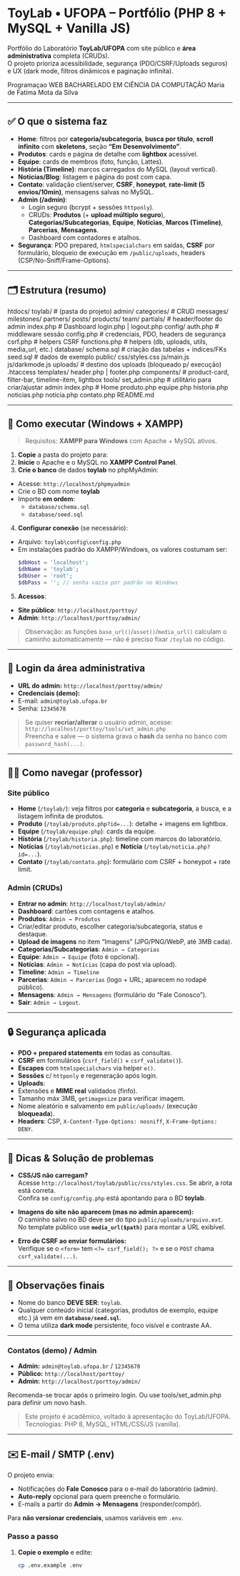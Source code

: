 # ToyLab • UFOPA – Portfólio (PHP 8 + MySQL + Vanilla JS)

Portfólio do Laboratório **ToyLab/UFOPA** com site público e **área administrativa** completa (CRUDs).  
O projeto prioriza acessibilidade, segurança (PDO/CSRF/Uploads seguros) e UX (dark mode, filtros dinâmicos e paginação infinita).

Programaçao WEB
BACHARELADO EM CIÊNCIA DA COMPUTAÇÃO
Maria de Fatima Mota da Silva

---

## ✅ O que o sistema faz

- **Home**: filtros por **categoria/subcategoria**, **busca por título**, **scroll infinito** com **skeletons**, seção **“Em Desenvolvimento”**.
- **Produtos**: cards e página de detalhe com **lightbox** acessível.
- **Equipe**: cards de membros (foto, função, Lattes).
- **História (Timeline)**: marcos carregados do MySQL (layout vertical).
- **Notícias/Blog**: listagem e página do post com capa.
- **Contato**: validação client/server, **CSRF**, **honeypot**, **rate-limit (5 envios/10min)**, mensagens salvas no MySQL.
- **Admin (/admin)**:
  - Login seguro (bcrypt + sessões `httponly`).
  - CRUDs: **Produtos** (+ **upload múltiplo seguro**), **Categorias/Subcategorias**, **Equipe**, **Notícias**, **Marcos (Timeline)**, **Parcerias**, **Mensagens**.
  - Dashboard com contadores e atalhos.
- **Segurança**: PDO prepared, `htmlspecialchars` em saídas, **CSRF** por formulário, bloqueio de execução em `/public/uploads`, headers (CSP/No-Sniff/Frame-Options).

---

## 🗂️ Estrutura (resumo)

htdocs/
  toylab/                     # (pasta do projeto)
    admin/
      categories/            # CRUD
      messages/
      milestones/
      partners/
      posts/
      products/
      team/
      partials/              # header/footer do admin
      index.php              # Dashboard
      login.php | logout.php
    config/
      auth.php               # middleware sessão
      config.php             # credenciais, PDO, headers de segurança
      csrf.php               # helpers CSRF
      functions.php          # helpers (db, uploads, utils, media_url, etc.)
    database/
      schema.sql             # criação das tabelas + índices/FKs
      seed.sql               # dados de exemplo
    public/
      css/styles.css
      js/main.js
      js/darkmode.js
      uploads/               # destino dos uploads (bloqueado p/ execução)
      .htaccess
    templates/
      header.php | footer.php
      components/            # product-card, filter-bar, timeline-item, lightbox
    tools/
      set_admin.php          # utilitário para criar/ajustar admin
    index.php                # Home
    produto.php
    equipe.php
    historia.php
    noticias.php
    noticia.php
    contato.php
    README.md



---

## 🧭 Como executar (Windows + XAMPP)

> Requisitos: **XAMPP para Windows** com Apache + MySQL ativos.

1. **Copie** a pasta do projeto para:
2. **Inicie** o Apache e o MySQL no **XAMPP Control Panel**.
3. **Crie o banco** de dados **toylab** no phpMyAdmin:
- Acesse: `http://localhost/phpmyadmin`
- Crie o BD com nome **toylab**
- Importe **em ordem**:
  - `database/schema.sql`
  - `database/seed.sql`
4. **Configurar conexão** (se necessário):
- Arquivo: `toylab\config\config.php`
- Em instalações padrão do XAMPP/Windows, os valores costumam ser:
  ```php
  $dbHost = 'localhost';
  $dbName = 'toylab';
  $dbUser = 'root';
  $dbPass = ''; // senha vazia por padrão no Windows
  ```
5. **Acessos**:
- **Site público**: `http://localhost/porttoy/`
- **Admin**: `http://localhost/porttoy/admin/`

> Observação: as funções `base_url()`/`asset()`/`media_url()` calculam o caminho automaticamente — não é preciso fixar `/toylab` no código.

---

## 🔐 Login da área administrativa

- **URL do admin:** `http://localhost/porttoy/admin/`
- **Credenciais (demo):**
- E-mail: `admin@toylab.ufopa.br`
- Senha:  `12345678`

> Se quiser **recriar/alterar** o usuário admin, acesse:  
> `http://localhost/porttoy/tools/set_admin.php`  
> Preencha e salve — o sistema grava o **hash** da senha no banco com `password_hash(...)`.

---

## 🧑‍🏫 Como navegar (professor)

### Site público
- **Home** (`/toylab/`): veja filtros por **categoria** e **subcategoria**, a busca, e a listagem infinita de produtos.  
- **Produto** (`/toylab/produto.php?id=...`): detalhe + imagens em lightbox.  
- **Equipe** (`/toylab/equipe.php`): cards da equipe.  
- **História** (`/toylab/historia.php`): timeline com marcos do laboratório.  
- **Notícias** (`/toylab/noticias.php`) e **Notícia** (`/toylab/noticia.php?id=...`).  
- **Contato** (`/toylab/contato.php`): formulário com CSRF + honeypot + rate limit.

### Admin (CRUDs)
- **Entrar no admin**: `http://localhost/toylab/admin/`
- **Dashboard**: cartões com contagens e atalhos.
- **Produtos**: `Admin → Produtos`
- Criar/editar produto, escolher categoria/subcategoria, status e destaque.
- **Upload de imagens** no item “Imagens” (JPG/PNG/WebP, até 3MB cada).
- **Categorias/Subcategorias**: `Admin → Categorias`
- **Equipe**: `Admin → Equipe` (foto é opcional).
- **Notícias**: `Admin → Notícias` (capa do post via upload).
- **Timeline**: `Admin → Timeline`
- **Parcerias**: `Admin → Parcerias` (logo + URL; aparecem no rodapé público).
- **Mensagens**: `Admin → Mensagens` (formulário do “Fale Conosco”).
- **Sair**: `Admin → Logout`.

---

## 🔒 Segurança aplicada

- **PDO + prepared statements** em todas as consultas.
- **CSRF** em formulários (`csrf_field()` + `csrf_validate()`).
- **Escapes** com `htmlspecialchars` via helper `e()`.
- **Sessões** c/ `httponly` e regeneração após login.
- **Uploads**:
- Extensões e **MIME real** validados (finfo).
- Tamanho máx 3MB, `getimagesize` para verificar imagem.
- Nome aleatório e salvamento em `public/uploads/` (execução **bloqueada**).
- **Headers**: CSP, `X-Content-Type-Options: nosniff`, `X-Frame-Options: DENY`.

---

## 🔎 Dicas & Solução de problemas

- **CSS/JS não carregam?**  
Acesse `http://localhost/toylab/public/css/styles.css`. Se abrir, a rota está correta.  
Confira se `config/config.php` está apontando para o BD **toylab**.

- **Imagens do site não aparecem (mas no admin aparecem):**  
O caminho salvo no BD deve ser do tipo `public/uploads/arquivo.ext`.  
No template público use **`media_url($path)`** para montar a URL exibível.

- **Erro de CSRF ao enviar formulários:**  
Verifique se o `<form>` tem `<?= csrf_field(); ?>` e se o `POST` chama `csrf_validate(...)`.

---

## 📌 Observações finais

- Nome do banco **DEVE SER**: `toylab`.  
- Qualquer conteúdo inicial (categorias, produtos de exemplo, equipe etc.) já vem em **`database/seed.sql`**.  
- O tema utiliza **dark mode** persistente, foco visível e contraste AA.

---

### Contatos (demo) / Admin
- **Admin:** `admin@toylab.ufopa.br` / `12345678`
- **Público:** `http://localhost/porttoy/`
- **Admin:** `http://localhost/porttoy/admin/`

Recomenda-se trocar após o primeiro login.
Ou use tools/set_admin.php para definir um novo hash.

> Este projeto é acadêmico, voltado à apresentação do ToyLab/UFOPA.  
> Tecnologias: PHP 8, MySQL, HTML/CSS/JS (vanilla).

---

## ✉️ E-mail / SMTP (.env)

O projeto envia:
- Notificações do **Fale Conosco** para o e-mail do laboratório (admin).
- **Auto-reply** opcional para quem preenche o formulário.
- E-mails a partir do **Admin → Mensagens** (responder/compôr).

Para **não versionar credenciais**, usamos variáveis em `.env`.

### Passo a passo

1. **Copie o exemplo** e edite:
   ```bash
   cp .env.example .env
